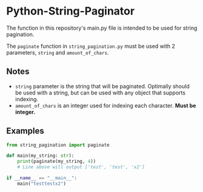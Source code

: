 # Python-String-Paginator
The function in this repository's main.py file is intended to be used for string pagination.

The `paginate` function in `string_pagination.py` must be used with 2 parameters, `string` and `amount_of_chars`.

Notes
-----

* `string` parameter is the string that will be paginated. Optimally should be used with a string, but can be used with any object that supports indexing.
* `amount_of_chars` is an integer used for indexing each character. **Must be integer.**

Examples
--------

```py
from string_pagination import paginate

def main(my_string: str):
    print(paginate(my_string, 4))
    # Line above will output ['test', 'test', 'x2']

if __name__ == "__main__":
    main("testtestx2")
```
